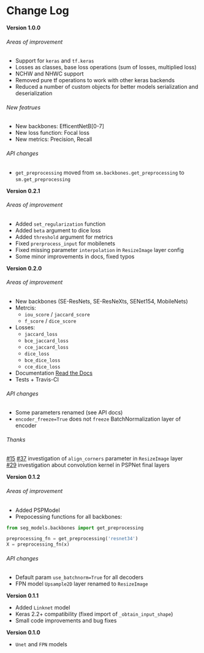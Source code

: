 # Change Log

**Version 1.0.0**

###### Areas of improvement
 - Support for `keras` and `tf.keras`
 - Losses as classes, base loss operations (sum of losses, multiplied loss)
 - NCHW and NHWC support
 - Removed pure tf operations to work with other keras backends
 - Reduced a number of custom objects for better models serialization and deserialization

###### New featrues
 - New backbones: EfficentNetB[0-7] 
 - New loss function: Focal loss 
 - New metrics: Precision, Recall
 
###### API changes
 - `get_preprocessing` moved from `sm.backbones.get_preprocessing` to `sm.get_preprocessing`

**Version 0.2.1** 

###### Areas of improvement

 - Added `set_regularization` function 
 - Added `beta` argument to dice loss
 - Added `threshold` argument for metrics
 - Fixed `prerprocess_input` for mobilenets
 - Fixed missing parameter `interpolation` in `ResizeImage` layer config
 - Some minor improvements in docs, fixed typos

**Version 0.2.0** 

###### Areas of improvement

 - New backbones (SE-ResNets, SE-ResNeXts, SENet154, MobileNets)
 - Metrcis:  
    - `iou_score` / `jaccard_score`
    - `f_score` / `dice_score`
 - Losses:  
    - `jaccard_loss` 
    - `bce_jaccard_loss`
    - `cce_jaccard_loss`
    - `dice_loss`
    - `bce_dice_loss`
    - `cce_dice_loss`
  - Documentation [Read the Docs](https://domain.io)
  - Tests + Travis-CI 
    
###### API changes

 - Some parameters renamed (see API docs)
 - `encoder_freeze=True` does not `freeze` BatchNormalization layer of encoder

###### Thanks

[#15](https://github.com/crnizmaj12/seg_models-master/issues/15) [#37](https://github.com/crnizmaj12/seg_models-master/pull/37) investigation of `align_corners` parameter in `ResizeImage` layer  
[#29](https://github.com/crnizmaj12/seg_models-master/issues/29) investigation about convolution kernel in PSPNet final layers

**Version 0.1.2**  

###### Areas of improvement

 - Added PSPModel
 - Prepocessing functions for all backbones: 
```python
from seg_models.backbones import get_preprocessing

preprocessing_fn = get_preprocessing('resnet34')
X = preprocessing_fn(x)
```
###### API changes
- Default param `use_batchnorm=True` for all decoders
- FPN model `Upsample2D` layer renamed to `ResizeImage`

**Version 0.1.1**  
 - Added `Linknet` model
 - Keras 2.2+ compatibility (fixed import of `_obtain_input_shape`)
 - Small code improvements and bug fixes

**Version 0.1.0**  
 - `Unet` and `FPN` models
